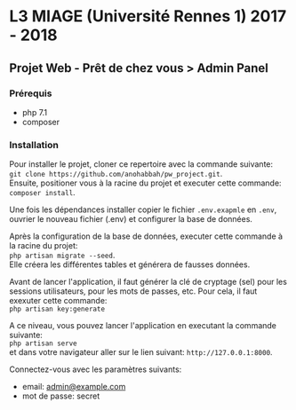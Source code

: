 # L3 MIAGE (Université Rennes 1) 2017 - 2018
## Projet Web - Prêt de chez vous > Admin Panel

### Prérequis
- php 7.1
- composer

### Installation
Pour installer le projet, cloner ce repertoire avec la commande suivante:<br>
``git clone https://github.com/anohabbah/pw_project.git``.<br>
Ensuite, positioner vous à la racine du projet et executer cette commande:<br> ``composer install``.

Une fois les dépendances installer copier le fichier ``.env.exapmle`` en ``.env``, ouvrier le nouveau fichier (.env) 
et configurer la base de données.

Après la configuration de la base de données, executer cette commande à la racine du projet:<br> ``php artisan migrate --seed``.<br>
Elle créera les différentes tables et générera de fausses données.

Avant de lancer l'application, il faut générer la clé de cryptage (sel) pour les sessions utilisateurs, pour les mots de passes, etc. 
Pour cela, il faut exexuter cette commande:<br> ``php artisan key:generate`` 

A ce niveau, vous pouvez lancer l'application en executant la commande suivante:<br> ``php artisan serve``<br> et dans votre 
navigateur aller sur le lien suivant: ``http://127.0.0.1:8000``.

Connectez-vous avec les paramètres suivants: 
- email: admin@example.com
- mot de passe: secret